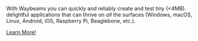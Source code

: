With Waybeams you can quickly and reliably create and test tiny (<4MB). delightful applications that can thrive on _all_ the surfaces (Windows, macOS, Linux, Android, iOS, Raspberry Pi, Beaglebone, etc.).

[Learn More!](https://github.com/waybeams/waybeams)

